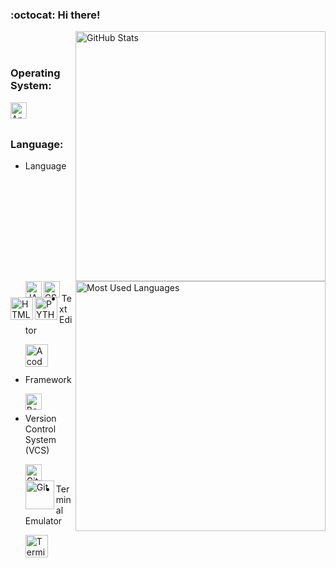 ### :octocat: Hi there!

<a href="https://github.com/chinulz">
  <img src="https://github-readme-stats.vercel.app/api?username=chinulz&show_icons=true&theme=radical" alt="GitHub Stats" align="right" width="400px"/>
</a>

<br>
<br>

### Operating System:

  <a href="https://www.android.com">
    <img align="left" alt="Android" width="26px" src="https://raw.githubusercontent.com/chinulz/icon/main/android.svg" />
  </a>

<br><br>

### Language:

<a href="https://github.com/chinulz">
  <img src="https://github-readme-stats.vercel.app/api/top-langs/?username=chinulz&layout=compact&show_icons=true&theme=radical" alt="Most Used Languages" align="right" width="400px"/>
</a>

- Language

    <img align="left" alt="JAVASCRIPT" width="26px" src="https://raw.githubusercontent.com/chinulz/icon/main/javascript.svg" />
<br>
    <img align="left" alt="CSS" width="26px" src="https://raw.githubusercontent.com/chinulz/icon/main/css.svg" />
<br>
    <img align="left" alt="HTML" width="36px" src="https://raw.githubusercontent.com/chinulz/icon/main/html.svg" />
<br>
    <img align="left" alt="PYTHON" width="36px" src="https://raw.githubusercontent.com/chinulz/icon/main/python.svg" />

<br><br><br><br><br><br>

- Text Editor

    <img align="left" alt="Acode" width="36px" src="https://raw.githubusercontent.com/chinulz/icon/main/acode.png" />

<br><br>

- Framework

    <img align="left" alt="Bootstrap" width="26px" src="https://raw.githubusercontent.com/chinulz/icon/main/bootstrap.svg" />

<br>

- Version Control System (VCS)

  <a href="https://github.com/" target="_blank">
    <img align="left" alt="GitHub" width="26px" src="https://raw.githubusercontent.com/chinulz/icon/main/github.png"/>
  </a>

  <a href="https://git-scm.com">
    <img align="left" alt="Git" width="46px" src="https://raw.githubusercontent.com/chinulz/icon/main/git.svg" />
  </a>

<br>

- Terminal Emulator

  <a href="https://wiki.termux.com">
    <img align="left" alt="Terminal Emulator for Android" width="36px" src="https://raw.githubusercontent.com/chinulz/icon/main/termux.png" />
  </a>
